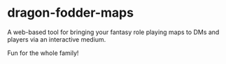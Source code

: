 dragon-fodder-maps
==================

A web-based tool for bringing your fantasy role playing maps to DMs and players via an interactive medium.

Fun for the whole family!
